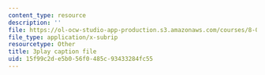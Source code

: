 ```yaml
---
content_type: resource
description: ''
file: https://ol-ocw-studio-app-production.s3.amazonaws.com/courses/8-01sc-classical-mechanics-fall-2016/15f99c2de5b056f0485c93433284fc55_pW6tqp1zRrg.srt
file_type: application/x-subrip
resourcetype: Other
title: 3play caption file
uid: 15f99c2d-e5b0-56f0-485c-93433284fc55
---
```

